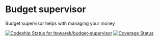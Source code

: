 Budget supervisor
=================

Budget supervisor helps with managing your money

[ ![Codeship Status for ltowarek/budget-supervisor](https://codeship.com/projects/96770370-53d6-0132-97f2-625927d498fc/status)](https://codeship.com/projects/49050)
[![Coverage Status](https://coveralls.io/repos/ltowarek/budget-supervisor/badge.png?branch=develop)](https://coveralls.io/r/ltowarek/budget-supervisor?branch=develop)

